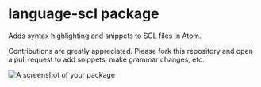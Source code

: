 # language-scl package

Adds syntax highlighting and snippets to SCL files in Atom.

Contributions are greatly appreciated. Please fork this repository and open a pull request to add snippets, make grammar changes, etc.


![A screenshot of your package](https://f.cloud.github.com/assets/69169/2290250/c35d867a-a017-11e3-86be-cd7c5bf3ff9b.gif)

